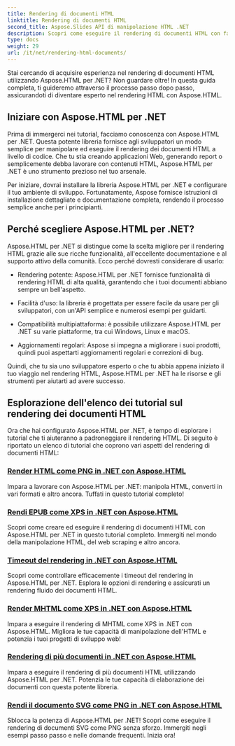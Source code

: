 ```yaml
---
title: Rendering di documenti HTML
linktitle: Rendering di documenti HTML
second_title: Aspose.Slides API di manipolazione HTML .NET
description: Scopri come eseguire il rendering di documenti HTML con facilità utilizzando Aspose.HTML per tutorial .NET. Esplora un elenco completo di tutorial per padroneggiare il rendering HTML.
type: docs
weight: 29
url: /it/net/rendering-html-documents/
---
```


Stai cercando di acquisire esperienza nel rendering di documenti HTML utilizzando Aspose.HTML per .NET? Non guardare oltre! In questa guida completa, ti guideremo attraverso il processo passo dopo passo, assicurandoti di diventare esperto nel rendering HTML con Aspose.HTML.

## Iniziare con Aspose.HTML per .NET

Prima di immergerci nei tutorial, facciamo conoscenza con Aspose.HTML per .NET. Questa potente libreria fornisce agli sviluppatori un modo semplice per manipolare ed eseguire il rendering dei documenti HTML a livello di codice. Che tu stia creando applicazioni Web, generando report o semplicemente debba lavorare con contenuti HTML, Aspose.HTML per .NET è uno strumento prezioso nel tuo arsenale.

Per iniziare, dovrai installare la libreria Aspose.HTML per .NET e configurare il tuo ambiente di sviluppo. Fortunatamente, Aspose fornisce istruzioni di installazione dettagliate e documentazione completa, rendendo il processo semplice anche per i principianti.

## Perché scegliere Aspose.HTML per .NET?

Aspose.HTML per .NET si distingue come la scelta migliore per il rendering HTML grazie alle sue ricche funzionalità, all'eccellente documentazione e al supporto attivo della comunità. Ecco perché dovresti considerare di usarlo:

- Rendering potente: Aspose.HTML per .NET fornisce funzionalità di rendering HTML di alta qualità, garantendo che i tuoi documenti abbiano sempre un bell'aspetto.

- Facilità d'uso: la libreria è progettata per essere facile da usare per gli sviluppatori, con un'API semplice e numerosi esempi per guidarti.

- Compatibilità multipiattaforma: è possibile utilizzare Aspose.HTML per .NET su varie piattaforme, tra cui Windows, Linux e macOS.

- Aggiornamenti regolari: Aspose si impegna a migliorare i suoi prodotti, quindi puoi aspettarti aggiornamenti regolari e correzioni di bug.

Quindi, che tu sia uno sviluppatore esperto o che tu abbia appena iniziato il tuo viaggio nel rendering HTML, Aspose.HTML per .NET ha le risorse e gli strumenti per aiutarti ad avere successo.

## Esplorazione dell'elenco dei tutorial sul rendering dei documenti HTML

Ora che hai configurato Aspose.HTML per .NET, è tempo di esplorare i tutorial che ti aiuteranno a padroneggiare il rendering HTML. Di seguito è riportato un elenco di tutorial che coprono vari aspetti del rendering di documenti HTML:

### [Render HTML come PNG in .NET con Aspose.HTML](./render-html-as-png/)
Impara a lavorare con Aspose.HTML per .NET: manipola HTML, converti in vari formati e altro ancora. Tuffati in questo tutorial completo!
### [Rendi EPUB come XPS in .NET con Aspose.HTML](./render-epub-as-xps/)
Scopri come creare ed eseguire il rendering di documenti HTML con Aspose.HTML per .NET in questo tutorial completo. Immergiti nel mondo della manipolazione HTML, del web scraping e altro ancora.
### [Timeout del rendering in .NET con Aspose.HTML](./rendering-timeout/)
Scopri come controllare efficacemente i timeout del rendering in Aspose.HTML per .NET. Esplora le opzioni di rendering e assicurati un rendering fluido dei documenti HTML.
### [Render MHTML come XPS in .NET con Aspose.HTML](./render-mhtml-as-xps/)
 Impara a eseguire il rendering di MHTML come XPS in .NET con Aspose.HTML. Migliora le tue capacità di manipolazione dell'HTML e potenzia i tuoi progetti di sviluppo web!
### [Rendering di più documenti in .NET con Aspose.HTML](./render-multiple-documents/)
Impara a eseguire il rendering di più documenti HTML utilizzando Aspose.HTML per .NET. Potenzia le tue capacità di elaborazione dei documenti con questa potente libreria.
### [Rendi il documento SVG come PNG in .NET con Aspose.HTML](./render-svg-doc-as-png/)
Sblocca la potenza di Aspose.HTML per .NET! Scopri come eseguire il rendering di documenti SVG come PNG senza sforzo. Immergiti negli esempi passo passo e nelle domande frequenti. Inizia ora!